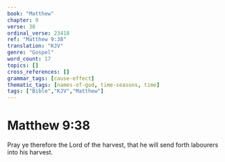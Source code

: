 ```yaml
---
book: "Matthew"
chapter: 9
verse: 38
ordinal_verse: 23418
ref: "Matthew 9:38"
translation: "KJV"
genre: "Gospel"
word_count: 17
topics: []
cross_references: []
grammar_tags: [cause-effect]
thematic_tags: [names-of-god, time-seasons, time]
tags: ["Bible","KJV","Matthew"]
---
```


# Matthew 9:38

Pray ye therefore the Lord of the harvest, that he will send forth labourers into his harvest.
